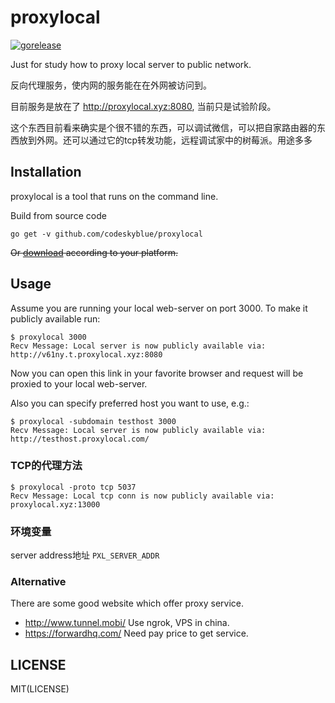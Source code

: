 # proxylocal
[![gorelease](https://dn-gorelease.qbox.me/gorelease-download-blue.svg)](http://gorelease.herokuapp.com/codeskyblue/proxylocal)

Just for study how to proxy local server to public network.

反向代理服务，使内网的服务能在在外网被访问到。

目前服务是放在了 <http://proxylocal.xyz:8080>, 当前只是试验阶段。

这个东西目前看来确实是个很不错的东西，可以调试微信，可以把自家路由器的东西放到外网。还可以通过它的tcp转发功能，远程调试家中的树莓派。用途多多

## Installation

proxylocal is a tool that runs on the command line.

Build from source code

```
go get -v github.com/codeskyblue/proxylocal
```

<del>Or [download](https://github.com/codeskyblue/proxylocal/releases) according to your platform.</del>

## Usage

Assume you are running your local web-server on port 3000. To make it publicly available run:

```
$ proxylocal 3000
Recv Message: Local server is now publicly available via:
http://v61ny.t.proxylocal.xyz:8080
```

Now you can open this link in your favorite browser and request will be proxied to your local web-server.

Also you can specify preferred host you want to use, e.g.:

```
$ proxylocal -subdomain testhost 3000
Recv Message: Local server is now publicly available via:
http://testhost.proxylocal.com/
```

### TCP的代理方法

```
$ proxylocal -proto tcp 5037
Recv Message: Local tcp conn is now publicly available via:
proxylocal.xyz:13000
```

### 环境变量
server address地址 `PXL_SERVER_ADDR`

### Alternative
There are some good website which offer proxy service.

* <http://www.tunnel.mobi/> Use ngrok, VPS in china.
* <https://forwardhq.com/> Need pay price to get service.

## LICENSE
MIT(LICENSE)

